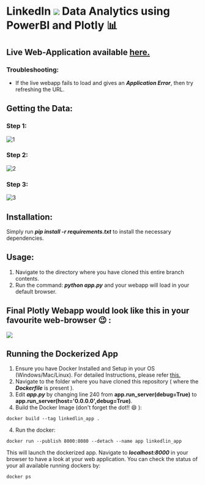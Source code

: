 # LinkedIn <img src="https://img.icons8.com/fluent/48/000000/linkedin.png"/> Data Analytics using PowerBI  and Plotly :bar_chart: 

## Live Web-Application available [here.](https://linkedin-plotly-webapp.herokuapp.com/)

### Troubleshooting:
* If the live webapp fails to load and gives an ***Application Error***, then try refreshing the URL.

## Getting the Data:

### Step 1:
![1](https://user-images.githubusercontent.com/29462447/97801422-98bfa000-1c62-11eb-9e38-58dc6038f0b6.png)

### Step 2:
![2](https://user-images.githubusercontent.com/29462447/97801415-94938280-1c62-11eb-9e47-03396d196297.png)

### Step 3:
![3](https://user-images.githubusercontent.com/29462447/97801420-98270980-1c62-11eb-8ddc-5c05a0dd1f00.png)

## Installation:
Simply run ***pip install -r requirements.txt*** to install the necessary dependencies.

## Usage:
1. Navigate to the directory where you have cloned this entire branch contents.
2. Run the command: ***python app.py*** and your webapp will load in your default browser.

## Final Plotly Webapp would look like this in your favourite web-browser :wink: : 
<kbd>
<img src="https://user-images.githubusercontent.com/29462447/103694388-e89f4800-4fc0-11eb-9857-56300b93f7ed.png" data-canonical-src="https://user-images.githubusercontent.com/29462447/103694388-e89f4800-4fc0-11eb-9857-56300b93f7ed.png"/> 
</kbd>

## Running the Dockerized App
1. Ensure you have Docker Installed and Setup in your OS (Windows/Mac/Linux). For detailed Instructions, please refer [this.](https://docs.docker.com/engine/install/)
2. Navigate to the folder where you have cloned this repository ( where the ***Dockerfile*** is present ).
4. Edit ***app.py*** by changing line 240 from **app.run_server(debug=True)** to **app.run_server(host='0.0.0.0',debug=True)**.
5. Build the Docker Image (don't forget the dot!! :smile: ): 
```
docker build --tag linkedlin_app .
```
4. Run the docker:
```
docker run --publish 8000:8080 --detach --name app linkedlin_app
```

This will launch the dockerized app. Navigate to ***localhost:8000*** in your browser to have a look at your web application. You can check the status of your all available running dockers by:
```
docker ps
```

